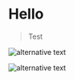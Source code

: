 # Hello

> Test

![alternative text](http://www.plantuml.com/plantuml/proxy?cache=no&src=https://raw.github.com/plantuml/plantuml-server/master/src/main/webapp/resource/test2diagrams.txt)

![alternative text](http://www.plantuml.com/plantuml/proxy?cache=no&src=https://raw.githubusercontent.com/tactacam-ryanmoe/markdown-test/main/test.puml)
